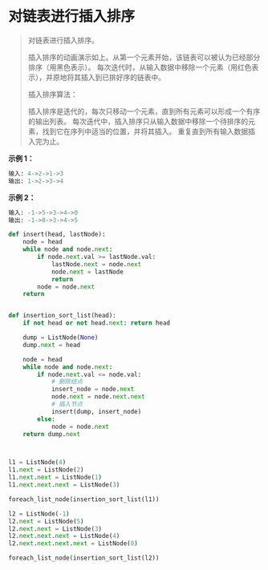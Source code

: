 # 对链表进行插入排序

> 对链表进行插入排序。
>
>
> 插入排序的动画演示如上。从第一个元素开始，该链表可以被认为已经部分排序（用黑色表示）。
> 每次迭代时，从输入数据中移除一个元素（用红色表示），并原地将其插入到已排好序的链表中。
>
>  
>
> 插入排序算法：
>
> 插入排序是迭代的，每次只移动一个元素，直到所有元素可以形成一个有序的输出列表。
> 每次迭代中，插入排序只从输入数据中移除一个待排序的元素，找到它在序列中适当的位置，并将其插入。
> 重复直到所有输入数据插入完为止。

**示例 1：**

```python
输入: 4->2->1->3
输出: 1->2->3->4
```



**示例 2：**

```python
输入: -1->5->3->4->0
输出: -1->0->3->4->5
```



```python
def insert(head, lastNode):
    node = head
    while node and node.next:
        if node.next.val >= lastNode.val:
            lastNode.next = node.next
            node.next = lastNode
            return
        node = node.next
    return


def insertion_sort_list(head):
    if not head or not head.next: return head

    dump = ListNode(None)
    dump.next = head

    node = head
    while node and node.next:
        if node.next.val <= node.val:
            # 删除结点
            insert_node = node.next
            node.next = node.next.next
            # 插入节点
            insert(dump, insert_node)
        else:
            node = node.next
    return dump.next



l1 = ListNode(4)
l1.next = ListNode(2)
l1.next.next = ListNode(1)
l1.next.next.next = ListNode(3)

foreach_list_node(insertion_sort_list(l1))

l2 = ListNode(-1)
l2.next = ListNode(5)
l2.next.next = ListNode(3)
l2.next.next.next = ListNode(4)
l2.next.next.next.next = ListNode(0)

foreach_list_node(insertion_sort_list(l2))
```

